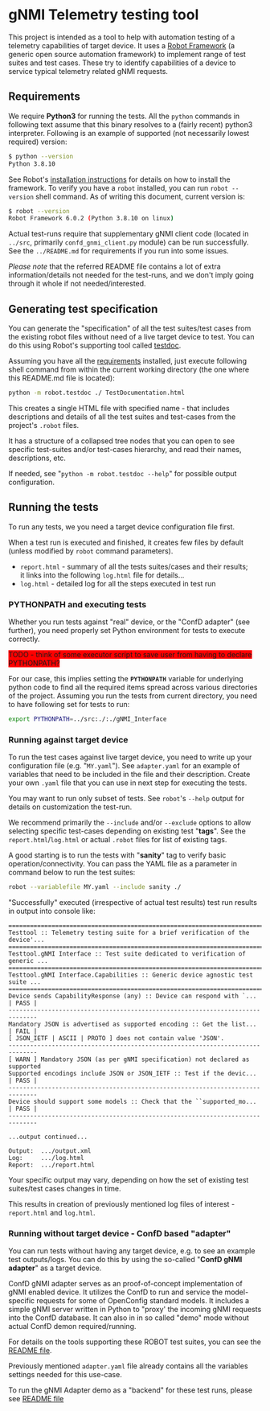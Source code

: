 # gNMI Telemetry testing tool

This project is intended as a tool to help with automation testing of a telemetry capabilities of target device.
It uses a [Robot Framework](https://robotframework.org/) (a generic open source automation framework) to implement range of test suites and
test cases. These try to identify capabilities of a device to service typical telemetry related gNMI requests.

## Requirements

We require **Python3** for running the tests. All the `python` commands in following text assume that this binary resolves to a (fairly recent) python3 interpreter. Following is an example of supported (not necessarily lowest required) version:

```bash
$ python --version
Python 3.8.10
```

See Robot's [installation instructions](https://robotframework.org/robotframework/latest/RobotFrameworkUserGuide.html#installation-instructions) for details on how to install the framework. To verify you have a `robot` installed, you can run `robot --version` shell command. As of writing this document, current version is:

```bash
$ robot --version
Robot Framework 6.0.2 (Python 3.8.10 on linux)
```

Actual test-runs require that supplementary gNMI client code (located in `../src`, primarily `confd_gnmi_client.py` module) can be run successfully. See the `../README.md` for requirements if you run into some issues.

*Please note* that the referred README file contains a lot of extra information/details not needed for the test-runs, and we don't imply going through it whole if not needed/interested.

## Generating test specification

You can generate the "specification" of all the test suites/test cases from
the existing robot files without need of a live target device to test.
You can do this using Robot's supporting tool called [testdoc](https://robotframework.org/robotframework/latest/RobotFrameworkUserGuide.html#test-data-documentation-tool-testdoc).

Assuming you have all the [requirements](#requirements) installed, just execute following shell command from within the current working directory (the one where this README.md file is located):

```bash
python -m robot.testdoc ./ TestDocumentation.html
```

This creates a single HTML file with specified name - that includes descriptions and details of all the test suites and test-cases from the project's `.robot` files.

It has a structure of a collapsed tree nodes that you can open to see specific test-suites and/or test-cases hierarchy, and read their names, descriptions, etc.

If needed, see "`python -m robot.testdoc --help`" for possible output configuration.

## Running the tests

To run any tests, we you need a target device configuration file first.

When a test run is executed and finished, it creates few files by default (unless modified by `robot` command parameters).
- `report.html` - summary of all the tests suites/cases and their results;<br/>
    it links into the following `log.html` file for details...
- `log.html` - detailed log for all the steps executed in test run

### PYTHONPATH and executing tests

Whether you run tests against "real" device, or the "ConfD adapter" (see further), you need properly set Python environment for tests to execute correctly.

<span style="background-color:red">TODO - think of some executor script to save user from having to declare PYTHONPATH?</span>

For our case, this implies setting the **`PYTHONPATH`** variable for underlying python code to find all the required items spread across various directories of the project. Assuming you run the tests from current directory, you need to have following set for tests to run:

```bash
export PYTHONPATH=../src:./:./gNMI_Interface
```

### Running against target device

To run the test cases against live target device, you need to write up your configuration file (e.g. "`MY.yaml`"). See `adapter.yaml` for an example of variables that need to be included in the file and their description. Create your own `.yaml` file that you can use in next step for executing the tests.

You may want to run only subset of tests. See `robot`'s `--help` output for details on customization the test-run.

We recommend primarily the `--include` and/or `--exclude` options to allow selecting specific test-cases depending on existing test "**tags**". See the `report.html`/`log.html` or actual `.robot` files  for list of existing tags.

A good starting is to run the tests with "**sanity**" tag to verify basic operation/connectivity. You can pass the YAML file as a parameter in command below to run the test suites:

```bash
robot --variablefile MY.yaml --include sanity ./
```

"Successfully" executed (irrespective of actual test results) test run results in output into console like:

```text
==============================================================================
Testtool :: Telemetry testing suite for a brief verification of the device'...
==============================================================================
Testtool.gNMI Interface :: Test suite dedicated to verification of generic ...
==============================================================================
Testtool.gNMI Interface.Capabilities :: Generic device agnostic test suite ...
==============================================================================
Device sends CapabilityResponse (any) :: Device can respond with `... | PASS |
------------------------------------------------------------------------------
Mandatory JSON is advertised as supported encoding :: Get the list... | FAIL |
[ JSON_IETF | ASCII | PROTO ] does not contain value 'JSON'.
------------------------------------------------------------------------------
[ WARN ] Mandatory JSON (as per gNMI specification) not declared as supported
Supported encodings include JSON or JSON_IETF :: Test if the devic... | PASS |
------------------------------------------------------------------------------
Device should support some models :: Check that the ``supported_mo... | PASS |
------------------------------------------------------------------------------

...output continued...

Output:  .../output.xml
Log:     .../log.html
Report:  .../report.html
```

Your specific output may vary, depending on how the set of existing test suites/test cases changes in time.

This results in creation of previously mentioned log files of interest - `report.html` and `log.html`.

### Running without target device - ConfD based "adapter"

You can run tests without having any target device, e.g. to see an example test outputs/logs. You can do this by using the so-called "**ConfD gNMI adapter**" as a target device.

ConfD gNMI adapter serves as an proof-of-concept implementation of gNMI enabled device. It utilizes the ConfD to run and service the model-specific requests for some of OpenConfig standard models. It includes a simple gNMI server written in Python to "proxy' the incoming gNMI requests into the ConfD database. It can also in in so called "demo" mode without actual ConfD demon required/running.

For details on the tools supporting these ROBOT test suites, you can see the [README file](../docs/ConfD_gNMI_adapter.adoc).

Previously mentioned `adapter.yaml` file already contains all the variables settings needed for this use-case.

To run the gNMI Adapter demo as a "backend" for these test runs, please see [README file](../docs/ConfD_gNMI_adapter.adoc#Running_gNMI_Adapter_demo)

